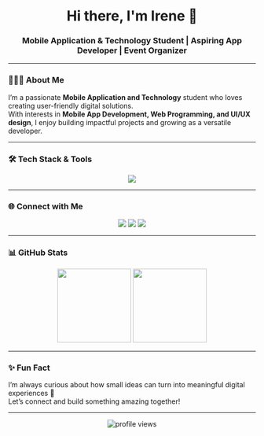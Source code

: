 <h1 align="center">Hi there, I'm Irene 👋</h1>
<h3 align="center">Mobile Application & Technology Student | Aspiring App Developer | Event Organizer</h3>

---

### 👩🏻‍💻 About Me
I’m a passionate **Mobile Application and Technology** student who loves creating user-friendly digital solutions.  
With interests in **Mobile App Development, Web Programming, and UI/UX design**, I enjoy building impactful projects and growing as a versatile developer.

---

### 🛠️ Tech Stack & Tools
<p align="center">
  <img src="https://skillicons.dev/icons?i=kotlin,swift,flutter,dart,sqlite,firebase,git,github,vscode,androidstudio" />
</p>

---

### 🌐 Connect with Me
<p align="center">
  <a href="https://www.linkedin.com/in/ireneancilla/"><img src="https://img.shields.io/badge/LinkedIn-0077B5?style=for-the-badge&logo=linkedin&logoColor=white" /></a>
  <a href="https://www.instagram.com/ireneancillaa/"><img src="https://img.shields.io/badge/Instagram-E4405F?style=for-the-badge&logo=instagram&logoColor=white" /></a>
  <a href="https://www.discord.com/users/aiyoyo/"><img src="https://img.shields.io/badge/Discord-5865F2?style=for-the-badge&logo=discord&logoColor=white" /></a>
</p>

---

### 📊 GitHub Stats
<p align="center">
  <img src="https://github-readme-stats.vercel.app/api?username=ireneancillaa&show_icons=true&theme=rose_pine" height="150"/>
  <img src="https://github-readme-stats.vercel.app/api/top-langs/?username=ireneancillaa&layout=compact&theme=rose_pine" height="150"/>
</p>

---

### ✨ Fun Fact
I’m always curious about how small ideas can turn into meaningful digital experiences 🌸  
Let’s connect and build something amazing together!

---

<p align="center">
  <img src="https://komarev.com/ghpvc/?username=ireneancillaa&color=ff69b4&style=flat-square" alt="profile views" />
</p>
